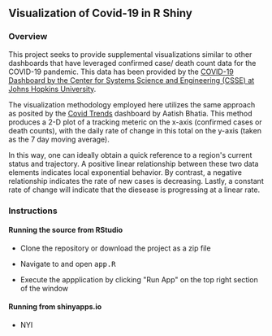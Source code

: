 ## Visualization of Covid-19 in R Shiny

### Overview

This project seeks to provide supplemental visualizations similar to other dashboards that have leveraged confirmed case/ death count data for the COVID-19 pandemic. This data has been provided by the <a href='https://coronavirus.jhu.edu/map.html' target='_blank'>COVID-19 Dashboard by the Center for Systems Science and Engineering (CSSE) at Johns Hopkins University</a>.

The visualization methodology employed here utilizes the same approach as posited by the <a href='https://aatishb.com/covidtrends/' target='_blank'>Covid Trends</a> dashboard by Aatish Bhatia. This method produces a 2-D plot of a tracking meteric on the x-axis (confirmed cases or death counts), with the daily rate of change in this total on the y-axis (taken as the 7 day moving average).

In this way, one can ideally obtain a quick reference to a region's current status and trajectory. A positive linear relationship between these two data elements indicates local exponential behavior. By contrast, a negative relationship indicates the rate of new cases is decreasing. Lastly, a constant rate of change will indicate that the diesease is progressing at a linear rate.

### Instructions


#### Running the source from RStudio
- Clone the repository or download the project as a zip file

- Navigate to and open <tt>app.R</tt>

- Execute the appplication by clicking "Run App" on the top right section of the window

#### Running from shinyapps.io

- NYI
